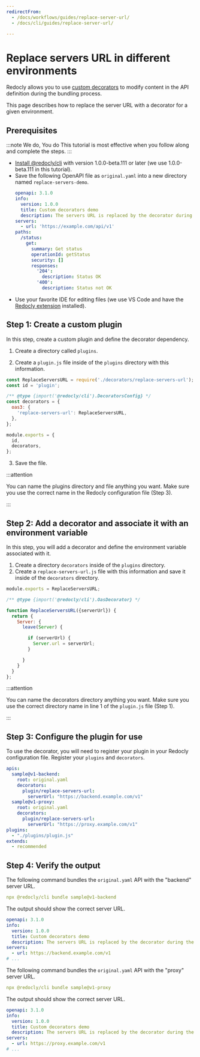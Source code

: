 ```yaml
---
redirectFrom:
  - /docs/workflows/guides/replace-server-url/
  - /docs/cli/guides/replace-server-url/

---
```

# Replace servers URL in different environments

Redocly allows you to use [custom decorators](../resources/custom-rules.md) to modify content in the API definition during the bundling process.

This page describes how to replace the server URL with a decorator for a given environment.

## Prerequisites

:::note We do, You do
This tutorial is most effective when you follow along and complete the steps.
:::

- [Install @redocly/cli](../installation.md) with version 1.0.0-beta.111 or later (we use 1.0.0-beta.111 in this tutorial).
- Save the following OpenAPI file as `original.yaml` into a new directory named `replace-servers-demo`.
    ```yaml
    openapi: 3.1.0
    info:
      version: 1.0.0
      title: Custom decorators demo
      description: The servers URL is replaced by the decorator during the `bundle` process.
    servers:
      - url: 'https://example.com/api/v1'
    paths:
      /status:
        get:
          summary: Get status
          operationId: getStatus
          security: []
          responses:
            '204':
              description: Status OK
            '400':
              description: Status not OK
    ```
- Use your favorite IDE for editing files (we use VS Code and have the [Redocly extension](../../redocly-openapi/index.md) installed).

## Step 1: Create a custom plugin

In this step, create a custom plugin and define the decorator dependency.

1. Create a directory called `plugins`.

2. Create a `plugin.js` file inside of the `plugins` directory with this information.

```JavaScript
const ReplaceServersURL = require('./decorators/replace-servers-url');
const id = 'plugin';

/** @type {import('@redocly/cli').DecoratorsConfig} */
const decorators = {
  oas3: {
    'replace-servers-url': ReplaceServersURL,
  },
};

module.exports = {
  id,
  decorators,
};
```

3. Save the file.

:::attention

You can name the plugins directory and file anything you want. Make sure you use the correct name in the Redocly configuration file (Step 3).

:::

## Step 2: Add a decorator and associate it with an environment variable

In this step, you will add a decorator and define the environment variable associated with it.

1. Create a directory `decorators` inside of the `plugins` directory.
1. Create a `replace-servers-url.js` file with this information and save it inside of the `decorators` directory.

```JavaScript
module.exports = ReplaceServersURL;

/** @type {import('@redocly/cli').OasDecorator} */

function ReplaceServersURL({serverUrl}) {
  return {
    Server: {
      leave(Server) {

        if (serverUrl) {
          Server.url = serverUrl;
        }

      }
    }
  }
};
```

:::attention

You can name the decorators directory anything you want. Make sure you use the correct directory name in line 1 of the `plugin.js` file (Step 1).

:::

## Step 3: Configure the plugin for use

To use the decorator, you will need to register your plugin in your Redocly configuration file. Register your `plugins` and `decorators`.

```yaml
apis:
  sample@v1-backend:
    root: original.yaml
    decorators:
      plugin/replace-servers-url:
        serverUrl: "https://backend.example.com/v1"
  sample@v1-proxy:
    root: original.yaml
    decorators:
      plugin/replace-servers-url:
        serverUrl: "https://proxy.example.com/v1"
plugins:
  - "./plugins/plugin.js"
extends:
  - recommended
```

## Step 4: Verify the output

The following command bundles the `original.yaml` API with the "backend" server URL.
```yaml
npx @redocly/cli bundle sample@v1-backend
```
The output should show the correct server URL.
```yaml
openapi: 3.1.0
info:
  version: 1.0.0
  title: Custom decorators demo
  description: The servers URL is replaced by the decorator during the `bundle` process.
servers:
  - url: https://backend.example.com/v1
# ...
```

The following command bundles the `original.yaml` API with the "proxy" server URL.
```yaml
npx @redocly/cli bundle sample@v1-proxy
```
The output should show the correct server URL.
```yaml
openapi: 3.1.0
info:
  version: 1.0.0
  title: Custom decorators demo
  description: The servers URL is replaced by the decorator during the `bundle` process.
servers:
  - url: https://proxy.example.com/v1
# ...
```
